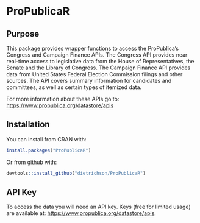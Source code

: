 ProPublicaR
================

<!-- README.md is generated from README.Rmd. Please edit that file -->

## Purpose

This package provides wrapper functions to access the ProPublica’s
Congress and Campaign Finance APIs. The Congress API provides near
real-time access to legislative data from the House of Representatives,
the Senate and the Library of Congress. The Campaign Finance API
provides data from United States Federal Election Commission filings and
other sources. The API covers summary information for candidates and
committees, as well as certain types of itemized data.

For more information about these APIs go to:
<https://www.propublica.org/datastore/apis>

## Installation

You can install from CRAN with:

``` r
install.packages("ProPublicaR")
```

Or from github with:

``` r
devtools::install_github("dietrichson/ProPublicaR")
```

## API Key

To access the data you will need an API key. Keys (free for limited
usage) are available at: <https://www.propublica.org/datastore/apis>.
